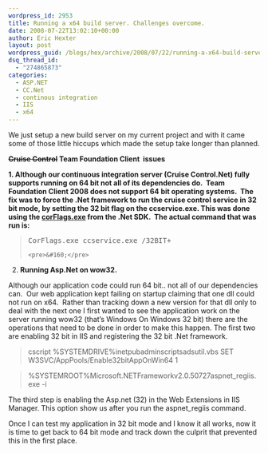 ```yaml
---
wordpress_id: 2953
title: Running a x64 build server. Challenges overcome.
date: 2008-07-22T13:02:10+00:00
author: Eric Hexter
layout: post
wordpress_guid: /blogs/hex/archive/2008/07/22/running-a-x64-build-server-challenges-overcome.aspx
dsq_thread_id:
  - "274865873"
categories:
  - ASP.NET
  - CC.Net
  - continous integration
  - IIS
  - x64
---
```

We just setup a new build server on my current project and with it came some of those little hiccups which made the setup take longer than planned.

**<strike>Cruise Control</strike> Team Foundation Client&#160; issues**

**1. Although our continuous integration server (Cruise Control.Net) fully supports running on 64 bit not all of its dependencies do.&#160; Team Foundation Client 2008 does not support 64 bit operating systems.&#160; The fix was to force the .Net framework to run the cruise control service in 32 bit mode, by setting the 32 bit flag on the ccservice.exe. This was done using the [corFlags.exe](http://msdn.microsoft.com/en-us/library/ms164699(VS.80).aspx) from the .Net SDK.&#160; The actual command that was run is:**

<div class="CodeSnippetTitleBar">
  <div class="CodeDisplayLanguage">
  </div></p>
</div>

<div class="">
  <blockquote>
    <pre>CorFlags.exe ccservice.exe /32BIT+</pre>
    
    <pre>&#160;</pre>
  </blockquote>
</div>

2. **Running Asp.Net on wow32.**

Although our application code could run 64 bit.. not all of our dependencies can.&#160; Our web application kept failing on startup claiming that one dll could not run on x64.&#160; Rather than tracking down a new version for that dll only to deal with the next one I first wanted to see the application work on the server running wow32 (that&#8217;s Windows On Windows 32 bit) there are the operations that need to be done in order to make this happen. The first two are enabling 32 bit in IIS and registering the 32 bit .Net framework.

> cscript %SYSTEMDRIVE%inetpubadminscriptsadsutil.vbs SET W3SVC/AppPools/Enable32bitAppOnWin64 1
      
>   
> %SYSTEMROOT%Microsoft.NETFrameworkv2.0.50727aspnet_regiis.exe -i&#160; 

The third step is enabling the Asp.net (32) in the Web Extensions in IIS Manager. This option show us after you run the aspnet_regiis command.

Once I can test my application in 32 bit mode and I know it all works, now it is time to get back to 64 bit mode and track down the culprit that prevented this in the first place.&#160;